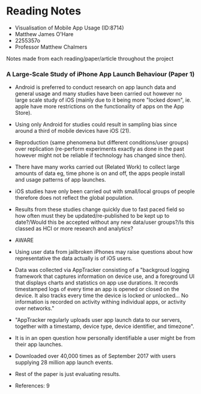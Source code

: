 # Reading Notes

* Visualisation of Mobile App Usage (ID:8714)
* Matthew James O'Hare
* 2255357o
* Professor Matthew Chalmers

Notes made from each reading/paper/article throughout the project

### A Large-Scale Study of iPhone App Launch Behaviour (Paper 1)

* Android is preferred to conduct research on app launch data and general usage and many studies have been carried out however no large scale study of iOS (mainly due to it being more "locked down", ie. apple have more restrictions on the functionality of apps on the App Store).
* Using only Android for studies could result in sampling bias since around a third of mobile devices have iOS (21).
* Reproduction (same phenomena but different conditions/user groups) over replication (re-perform experiments exactly as done in the past however might not be reliable if technology has changed since then).
* There have many works carried out (Related Work) to collect large amounts of data eg, time phone is on and off, the apps people install and usage patterns of app launches.
* iOS studies have only been carried out with small/local groups of people therefore does not reflect the global population.
* Results from these studies change quickly due to fast paced field so how often must they be updated/re-published to be kept up to date?/Would this be accepted without any new data/user groups?/Is this classed as HCI or more research and analytics?
* AWARE
* Using user data from jailbroken iPhones may raise questions about how representative the data actually is of iOS users.
* Data was collected via AppTracker consisting of a "backgroud logging framework that captures information on device use, and a foreground UI that displays charts and statistics on app use durations. It records timestamped logs of every time an app is opened or closed on the device. It also tracks every time the device is locked or unlocked... No information is recorded on activity withing individual apps, or activity over networks."
* "AppTracker regularly uploads user app launch data to our servers, together with a timestamp, device type, device identifier, and timezone".
* It is in an open question how personally identifiable a user might be from their app launches.
* Downloaded over 40,000 times as of September 2017 with users supplying 28 million app launch events.
* Rest of the paper is just evaluating results.


* References: 9
